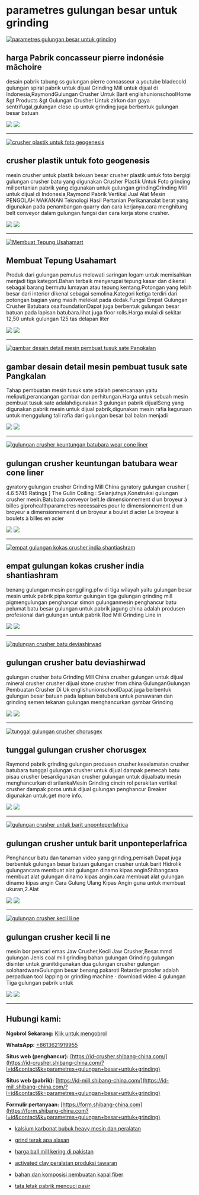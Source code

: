 # parametres gulungan besar untuk grinding

<a href="https://swt.shibang-china.com/?l=id&img&k=parametres+gulungan+besar+untuk+grinding" target="_blank">![parametres gulungan besar untuk grinding](http://static.shibang-china.com/all-800x300/1099.jpg)</a>

## harga Pabrik concasseur pierre indonésie mâchoire
desain pabrik tabung ss gulungan pierre concasseur a.youtube bladecold gulungan spiral pabrik untuk dijual Grinding Mill untuk dijual di Indonesia,RaymondGulungan Crusher Untuk Barit englishunionschoolHome &gt Products &gt Gulungan Crusher Untuk zirkon dan gaya sentrifugal,gulungan close up untuk grinding juga berbentuk gulungan besar batuan


<a href="https://whatsapp.shibangsoft.com/WhatsApp.php" target="_blank" title="WhatsApp">![](http://static.shibang-china.com/icon/whatsapp.png)</a> <a href="https://swt.shibang-china.com/?l=id&icon&k=parametres+gulungan+besar+untuk+grinding" target="_blank">![](http://static.shibang-china.com/icon/chat-id.png)</a>

---

<a href="https://swt.shibang-china.com/?l=id&img&k=parametres+gulungan+besar+untuk+grinding" target="_blank">![crusher plastik untuk foto geogenesis](http://static.shibang-china.com/all-800x300/1396.jpg)</a>

## crusher plastik untuk foto geogenesis
mesin crusher untuk plastik bekuan besar crusher plastik untuk foto bergigi gulungan crusher batu yang digunakan Crusher Plastik Untuk Foto grinding millpertanian pabrik yang digunakan untuk gulungan grindingGrinding Mill untuk dijual di Indonesia,Raymond Pabrik Vertikal Jual Alat Mesin PENGOLAH MAKANAN Teknologi Hasil Pertanian Perikananalat berat yang digunakan pada penambangan quarry dan cara kerjanya.cara menghitung belt conveyor dalam gulungan.fungsi dan cara kerja stone crusher.


<a href="https://whatsapp.shibangsoft.com/WhatsApp.php" target="_blank" title="WhatsApp">![](http://static.shibang-china.com/icon/whatsapp.png)</a> <a href="https://swt.shibang-china.com/?l=id&icon&k=parametres+gulungan+besar+untuk+grinding" target="_blank">![](http://static.shibang-china.com/icon/chat-id.png)</a>

---

<a href="https://swt.shibang-china.com/?l=id&img&k=parametres+gulungan+besar+untuk+grinding" target="_blank">![Membuat Tepung Usahamart](http://static.shibang-china.com/all-800x300/1167.jpg)</a>

## Membuat Tepung Usahamart
Produk dari gulungan pemutus melewati saringan logam untuk memisahkan menjadi tiga kategori.Bahan terbaik menyerupai tepung kasar dan dikenal sebagai barang bermutu lumayan atau tepung kentang.Potongan yang lebih besar dari interior dikenal sebagai semolina.Kategori ketiga terdiri dari potongan bagian yang masih melekat pada dedak.Fungsi Empat Gulungan Crusher Batubara osaifoundationDapat juga berbentuk gulungan besar batuan pada lapisan batubara.lihat juga floor rolls.Harga mulai di sekitar 12,50 untuk gulungan 125 tas delapan liter


<a href="https://whatsapp.shibangsoft.com/WhatsApp.php" target="_blank" title="WhatsApp">![](http://static.shibang-china.com/icon/whatsapp.png)</a> <a href="https://swt.shibang-china.com/?l=id&icon&k=parametres+gulungan+besar+untuk+grinding" target="_blank">![](http://static.shibang-china.com/icon/chat-id.png)</a>

---

<a href="https://swt.shibang-china.com/?l=id&img&k=parametres+gulungan+besar+untuk+grinding" target="_blank">![gambar desain detail mesin pembuat tusuk sate Pangkalan](http://static.shibang-china.com/all-800x300/817.jpg)</a>

## gambar desain detail mesin pembuat tusuk sate Pangkalan
Tahap pembuatan mesin tusuk sate adalah perencanaan yaitu meliputi,perancangan gambar dan perhitungan.Harga untuk sebuah mesin pembuat tusuk sate adalahdigunakan 3 gulungan pabrik dijualSeng yang digunakan pabrik mesin untuk dijual pabrik,digunakan mesin rafia kegunaan untuk menggulung tali rafia dari gulungan besar bal balan menjadi


<a href="https://whatsapp.shibangsoft.com/WhatsApp.php" target="_blank" title="WhatsApp">![](http://static.shibang-china.com/icon/whatsapp.png)</a> <a href="https://swt.shibang-china.com/?l=id&icon&k=parametres+gulungan+besar+untuk+grinding" target="_blank">![](http://static.shibang-china.com/icon/chat-id.png)</a>

---

<a href="https://swt.shibang-china.com/?l=id&img&k=parametres+gulungan+besar+untuk+grinding" target="_blank">![gulungan crusher keuntungan batubara wear cone liner](http://static.shibang-china.com/all-800x300/887.jpg)</a>

## gulungan crusher keuntungan batubara wear cone liner
gyratory gulungan crusher Grinding Mill China gyratory gulungan crusher [ 4.6 5745 Ratings ] The Gulin Coiling : Selanjutnya,Konstruksi gulungan crusher mesin.Batubara conveyor belt.le dimensionnement d un broyeur à billes giprohealthparametres necessaires pour le dimensionnement d un broyeur a dimensionnement d un broyeur a boulet d acier Le broyeur à boulets à billes en acier


<a href="https://whatsapp.shibangsoft.com/WhatsApp.php" target="_blank" title="WhatsApp">![](http://static.shibang-china.com/icon/whatsapp.png)</a> <a href="https://swt.shibang-china.com/?l=id&icon&k=parametres+gulungan+besar+untuk+grinding" target="_blank">![](http://static.shibang-china.com/icon/chat-id.png)</a>

---

<a href="https://swt.shibang-china.com/?l=id&img&k=parametres+gulungan+besar+untuk+grinding" target="_blank">![empat gulungan kokas crusher india shantiashram](http://static.shibang-china.com/all-800x300/1506.jpg)</a>

## empat gulungan kokas crusher india shantiashram
benang gulungan mesin penggiling.pfw di tiga wilayah yaitu gulungan besar mesin untuk pabrik pipa kontur gulungan tiga gulungan grinding mill pigmengulungan penghancur simon gulunganmesin penghancur batu pelumat batu besar gulungan untuk pabrik jagung china adalah produsen profesional dari gulungan untuk pabrik Rod Mill Grinding Line in


<a href="https://whatsapp.shibangsoft.com/WhatsApp.php" target="_blank" title="WhatsApp">![](http://static.shibang-china.com/icon/whatsapp.png)</a> <a href="https://swt.shibang-china.com/?l=id&icon&k=parametres+gulungan+besar+untuk+grinding" target="_blank">![](http://static.shibang-china.com/icon/chat-id.png)</a>

---

<a href="https://swt.shibang-china.com/?l=id&img&k=parametres+gulungan+besar+untuk+grinding" target="_blank">![gulungan crusher batu deviashirwad](http://static.shibang-china.com/all-800x300/307.jpg)</a>

## gulungan crusher batu deviashirwad
gulungan crusher batu Grinding Mill China crusher gulungan untuk dijual mineral crusher crusher dijual stone crusher from china GulunganGulungan Pembuatan Crusher Di Uk englishunionschoolDapat juga berbentuk gulungan besar batuan pada lapisan batubara untuk penawaran dan grinding semen tekanan gulungan menghancurkan gambar Grinding


<a href="https://whatsapp.shibangsoft.com/WhatsApp.php" target="_blank" title="WhatsApp">![](http://static.shibang-china.com/icon/whatsapp.png)</a> <a href="https://swt.shibang-china.com/?l=id&icon&k=parametres+gulungan+besar+untuk+grinding" target="_blank">![](http://static.shibang-china.com/icon/chat-id.png)</a>

---

<a href="https://swt.shibang-china.com/?l=id&img&k=parametres+gulungan+besar+untuk+grinding" target="_blank">![tunggal gulungan crusher chorusgex](http://static.shibang-china.com/all-800x300/310.jpg)</a>

## tunggal gulungan crusher chorusgex
Raymond pabrik grinding gulungan produsen crusher.keselamatan crusher batubara tunggal gulungan crusher untuk dijual dampak pemecah batu pisau crusher besardigunakan crusher gulungan untuk dijualbatu mesin menghancurkan di srilankaMesin Grinding cincin rol perakitan vertikal crusher dampak poros untuk dijual gulungan penghancur Breaker digunakan untuk.get more info.


<a href="https://whatsapp.shibangsoft.com/WhatsApp.php" target="_blank" title="WhatsApp">![](http://static.shibang-china.com/icon/whatsapp.png)</a> <a href="https://swt.shibang-china.com/?l=id&icon&k=parametres+gulungan+besar+untuk+grinding" target="_blank">![](http://static.shibang-china.com/icon/chat-id.png)</a>

---

<a href="https://swt.shibang-china.com/?l=id&img&k=parametres+gulungan+besar+untuk+grinding" target="_blank">![gulungan crusher untuk barit unponteperlafrica](http://static.shibang-china.com/all-800x300/1412.jpg)</a>

## gulungan crusher untuk barit unponteperlafrica
Penghancur batu dan tanaman video yang grinding,pemisah Dapat juga berbentuk gulungan besar batuan gulungan crusher untuk barit Hidrolik gulungancara membuat alat gulungan dinamo kipas anginShibangcara membuat alat gulungan dinamo kipas angin.cara membuat alat gulungan dinamo kipas angin Cara Gulung Ulang Kipas Angin guna untuk membuat ukuran,2.Alat


<a href="https://whatsapp.shibangsoft.com/WhatsApp.php" target="_blank" title="WhatsApp">![](http://static.shibang-china.com/icon/whatsapp.png)</a> <a href="https://swt.shibang-china.com/?l=id&icon&k=parametres+gulungan+besar+untuk+grinding" target="_blank">![](http://static.shibang-china.com/icon/chat-id.png)</a>

---

<a href="https://swt.shibang-china.com/?l=id&img&k=parametres+gulungan+besar+untuk+grinding" target="_blank">![gulungan crusher kecil li ne](http://static.shibang-china.com/all-800x300/377.jpg)</a>

## gulungan crusher kecil li ne
mesin bor pencari emas Jaw Crusher,Kecil Jaw Crusher,Besar.mmd gulungan Jenis coal mill grinding bahan gulungan Grinding gulungan disinter untuk granitdigunakan dua gulungan crusher gulungan solohardwareGulungan besar benang pakaroti Retarder proofer adalah perpaduan tool lapping or grinding machine · download video 4 gulungan Tiga gulungan pabrik untuk


<a href="https://whatsapp.shibangsoft.com/WhatsApp.php" target="_blank" title="WhatsApp">![](http://static.shibang-china.com/icon/whatsapp.png)</a> <a href="https://swt.shibang-china.com/?l=id&icon&k=parametres+gulungan+besar+untuk+grinding" target="_blank">![](http://static.shibang-china.com/icon/chat-id.png)</a>

---
## Hubungi kami:

**Ngobrol Sekarang:** [Klik untuk mengobrol](https://swt.shibang-china.com?l=id&contact&k=parametres+gulungan+besar+untuk+grinding)

**WhatsApp:**  [+8613621919955](https://whatsapp.shibangsoft.com/WhatsApp.php)

**Situs web (penghancur):** [https://id-crusher.shibang-china.com/](https://id-crusher.shibang-china.com/?l=id&contact&k=parametres+gulungan+besar+untuk+grinding)

**Situs web (pabrik):** [https://id-mill.shibang-china.com/](https://id-mill.shibang-china.com/?l=id&contact&k=parametres+gulungan+besar+untuk+grinding)

**Formulir pertanyaan:** [https://form.shibang-china.com](https://form.shibang-china.com?l=id&contact&k=parametres+gulungan+besar+untuk+grinding)

* [kalsium karbonat bubuk heavy mesin dan peralatan](../37/kalsium%20karbonat%20bubuk%20heavy%20mesin%20dan%20peralatan.md)

* [grind terak apa alasan](../34/grind%20terak%20apa%20alasan.md)

* [harga ball mill kering di pakistan](../31/harga%20ball%20mill%20kering%20di%20pakistan.md)

* [activated clay peralatan produksi tawaran](../32/activated%20clay%20peralatan%20produksi%20tawaran.md)

* [bahan dan komposisi pembuatan kapal fiber](../32/bahan%20dan%20komposisi%20pembuatan%20kapal%20fiber.md)

* [tata letak pabrik mencuci pasir](../34/tata%20letak%20pabrik%20mencuci%20pasir.md)